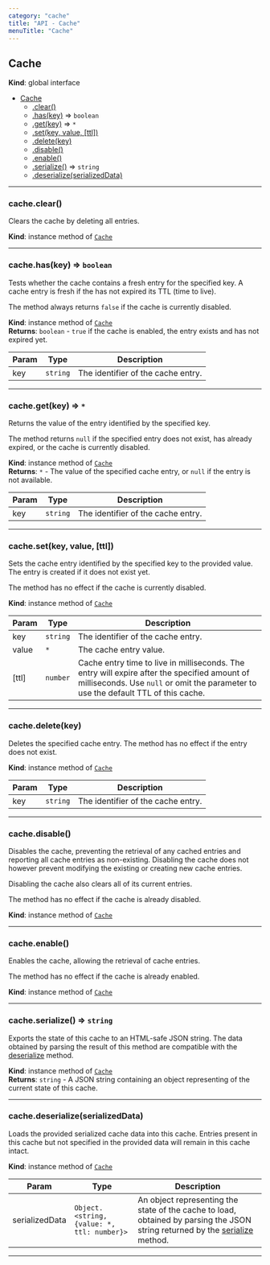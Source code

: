 ```yaml
---
category: "cache"
title: "API - Cache"
menuTitle: "Cache"
---
```


## Cache&nbsp;<a name="Cache" href="https://github.com/seznam/ima/tree/17.5.1/cache/Cache.js#L9" target="_blank"><span class="icon"><i class="fas fa-external-link-alt fa-xs"></i></span></a>
**Kind**: global interface  

* [Cache](#Cache)
    * [.clear()](#Cache+clear)
    * [.has(key)](#Cache+has) ⇒ <code>boolean</code>
    * [.get(key)](#Cache+get) ⇒ <code>\*</code>
    * [.set(key, value, [ttl])](#Cache+set)
    * [.delete(key)](#Cache+delete)
    * [.disable()](#Cache+disable)
    * [.enable()](#Cache+enable)
    * [.serialize()](#Cache+serialize) ⇒ <code>string</code>
    * [.deserialize(serializedData)](#Cache+deserialize)


* * *

### cache.clear()&nbsp;<a name="Cache+clear" href="https://github.com/seznam/ima/tree/17.5.1/cache/Cache.js#L13" target="_blank"><span class="icon"><i class="fas fa-external-link-alt fa-xs"></i></span></a>
Clears the cache by deleting all entries.

**Kind**: instance method of [<code>Cache</code>](#Cache)  

* * *

### cache.has(key) ⇒ <code>boolean</code>&nbsp;<a name="Cache+has" href="https://github.com/seznam/ima/tree/17.5.1/cache/Cache.js#L25" target="_blank"><span class="icon"><i class="fas fa-external-link-alt fa-xs"></i></span></a>
Tests whether the cache contains a fresh entry for the specified key. A
cache entry is fresh if the has not expired its TTL (time to live).

The method always returns `false` if the cache is currently disabled.

**Kind**: instance method of [<code>Cache</code>](#Cache)  
**Returns**: <code>boolean</code> - `true` if the cache is enabled, the entry exists and has
        not expired yet.  

| Param | Type | Description |
| --- | --- | --- |
| key | <code>string</code> | The identifier of the cache entry. |


* * *

### cache.get(key) ⇒ <code>\*</code>&nbsp;<a name="Cache+get" href="https://github.com/seznam/ima/tree/17.5.1/cache/Cache.js#L37" target="_blank"><span class="icon"><i class="fas fa-external-link-alt fa-xs"></i></span></a>
Returns the value of the entry identified by the specified key.

The method returns `null` if the specified entry does not exist, has
already expired, or the cache is currently disabled.

**Kind**: instance method of [<code>Cache</code>](#Cache)  
**Returns**: <code>\*</code> - The value of the specified cache entry, or `null` if the entry
        is not available.  

| Param | Type | Description |
| --- | --- | --- |
| key | <code>string</code> | The identifier of the cache entry. |


* * *

### cache.set(key, value, [ttl])&nbsp;<a name="Cache+set" href="https://github.com/seznam/ima/tree/17.5.1/cache/Cache.js#L51" target="_blank"><span class="icon"><i class="fas fa-external-link-alt fa-xs"></i></span></a>
Sets the cache entry identified by the specified key to the provided
value. The entry is created if it does not exist yet.

The method has no effect if the cache is currently disabled.

**Kind**: instance method of [<code>Cache</code>](#Cache)  

| Param | Type | Description |
| --- | --- | --- |
| key | <code>string</code> | The identifier of the cache entry. |
| value | <code>\*</code> | The cache entry value. |
| [ttl] | <code>number</code> | Cache entry time to live in milliseconds. The        entry will expire after the specified amount of milliseconds. Use        `null` or omit the parameter to use the default TTL of this cache. |


* * *

### cache.delete(key)&nbsp;<a name="Cache+delete" href="https://github.com/seznam/ima/tree/17.5.1/cache/Cache.js#L59" target="_blank"><span class="icon"><i class="fas fa-external-link-alt fa-xs"></i></span></a>
Deletes the specified cache entry. The method has no effect if the entry
does not exist.

**Kind**: instance method of [<code>Cache</code>](#Cache)  

| Param | Type | Description |
| --- | --- | --- |
| key | <code>string</code> | The identifier of the cache entry. |


* * *

### cache.disable()&nbsp;<a name="Cache+disable" href="https://github.com/seznam/ima/tree/17.5.1/cache/Cache.js#L71" target="_blank"><span class="icon"><i class="fas fa-external-link-alt fa-xs"></i></span></a>
Disables the cache, preventing the retrieval of any cached entries and
reporting all cache entries as non-existing. Disabling the cache does
not however prevent modifying the existing or creating new cache
entries.

Disabling the cache also clears all of its current entries.

The method has no effect if the cache is already disabled.

**Kind**: instance method of [<code>Cache</code>](#Cache)  

* * *

### cache.enable()&nbsp;<a name="Cache+enable" href="https://github.com/seznam/ima/tree/17.5.1/cache/Cache.js#L78" target="_blank"><span class="icon"><i class="fas fa-external-link-alt fa-xs"></i></span></a>
Enables the cache, allowing the retrieval of cache entries.

The method has no effect if the cache is already enabled.

**Kind**: instance method of [<code>Cache</code>](#Cache)  

* * *

### cache.serialize() ⇒ <code>string</code>&nbsp;<a name="Cache+serialize" href="https://github.com/seznam/ima/tree/17.5.1/cache/Cache.js#L88" target="_blank"><span class="icon"><i class="fas fa-external-link-alt fa-xs"></i></span></a>
Exports the state of this cache to an HTML-safe JSON string. The data
obtained by parsing the result of this method are compatible with the
[deserialize](#Cache+deserialize) method.

**Kind**: instance method of [<code>Cache</code>](#Cache)  
**Returns**: <code>string</code> - A JSON string containing an object representing of the
        current state of this cache.  

* * *

### cache.deserialize(serializedData)&nbsp;<a name="Cache+deserialize" href="https://github.com/seznam/ima/tree/17.5.1/cache/Cache.js#L100" target="_blank"><span class="icon"><i class="fas fa-external-link-alt fa-xs"></i></span></a>
Loads the provided serialized cache data into this cache. Entries
present in this cache but not specified in the provided data will remain
in this cache intact.

**Kind**: instance method of [<code>Cache</code>](#Cache)  

| Param | Type | Description |
| --- | --- | --- |
| serializedData | <code>Object.&lt;string, {value: \*, ttl: number}&gt;</code> | An        object representing the state of the cache to load, obtained by        parsing the JSON string returned by the [serialize](#Cache+serialize)        method. |


* * *

